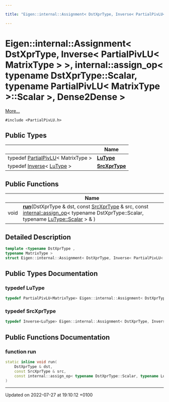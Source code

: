 ```yaml
---

title: "Eigen::internal::Assignment< DstXprType, Inverse< PartialPivLU< MatrixType > >, internal::assign_op< typename DstXprType::Scalar, typename PartialPivLU< MatrixType >::Scalar >, Dense2Dense >"

---
```


# Eigen::internal::Assignment< DstXprType, Inverse< PartialPivLU< MatrixType > >, internal::assign_op< typename DstXprType::Scalar, typename PartialPivLU< MatrixType >::Scalar >, Dense2Dense >



 [More...](#detailed-description)


`#include <PartialPivLU.h>`

## Public Types

|                | Name           |
| -------------- | -------------- |
| typedef <a href="http://example.org/classes/classeigen_1_1partialpivlu/">PartialPivLU</a>< MatrixType > | **[LuType](http://example.org/classes/structeigen_1_1internal_1_1assignment_3_01dstxprtype_00_01inverse_3_01partialpivlu_3_01matrixtyp68e7dfdc92df4c0f0af9386cc8059021/#typedef-lutype)**  |
| typedef <a href="http://example.org/classes/classeigen_1_1inverse/">Inverse</a>< <a href="http://example.org/classes/structeigen_1_1internal_1_1assignment_3_01dstxprtype_00_01inverse_3_01partialpivlu_3_01matrixtyp68e7dfdc92df4c0f0af9386cc8059021/#typedef-lutype">LuType</a> > | **[SrcXprType](http://example.org/classes/structeigen_1_1internal_1_1assignment_3_01dstxprtype_00_01inverse_3_01partialpivlu_3_01matrixtyp68e7dfdc92df4c0f0af9386cc8059021/#typedef-srcxprtype)**  |

## Public Functions

|                | Name           |
| -------------- | -------------- |
| void | **[run](http://example.org/classes/structeigen_1_1internal_1_1assignment_3_01dstxprtype_00_01inverse_3_01partialpivlu_3_01matrixtyp68e7dfdc92df4c0f0af9386cc8059021/#function-run)**(DstXprType & dst, const <a href="http://example.org/classes/structeigen_1_1internal_1_1assignment_3_01dstxprtype_00_01inverse_3_01partialpivlu_3_01matrixtyp68e7dfdc92df4c0f0af9386cc8059021/#typedef-srcxprtype">SrcXprType</a> & src, const <a href="http://example.org/classes/structeigen_1_1internal_1_1assign__op/">internal::assign_op</a>< typename DstXprType::Scalar, typename <a href="http://example.org/classes/classeigen_1_1solverbase/#typedef-scalar">LuType::Scalar</a> > & ) |

## Detailed Description

```cpp
template <typename DstXprType ,
typename MatrixType >
struct Eigen::internal::Assignment< DstXprType, Inverse< PartialPivLU< MatrixType > >, internal::assign_op< typename DstXprType::Scalar, typename PartialPivLU< MatrixType >::Scalar >, Dense2Dense >;
```

## Public Types Documentation

### typedef LuType

```cpp
typedef PartialPivLU<MatrixType> Eigen::internal::Assignment< DstXprType, Inverse< PartialPivLU< MatrixType > >, internal::assign_op< typename DstXprType::Scalar, typename PartialPivLU< MatrixType >::Scalar >, Dense2Dense >::LuType;
```


### typedef SrcXprType

```cpp
typedef Inverse<LuType> Eigen::internal::Assignment< DstXprType, Inverse< PartialPivLU< MatrixType > >, internal::assign_op< typename DstXprType::Scalar, typename PartialPivLU< MatrixType >::Scalar >, Dense2Dense >::SrcXprType;
```


## Public Functions Documentation

### function run

```cpp
static inline void run(
    DstXprType & dst,
    const SrcXprType & src,
    const internal::assign_op< typename DstXprType::Scalar, typename LuType::Scalar > & 
)
```


-------------------------------

Updated on 2022-07-27 at 19:10:12 +0100